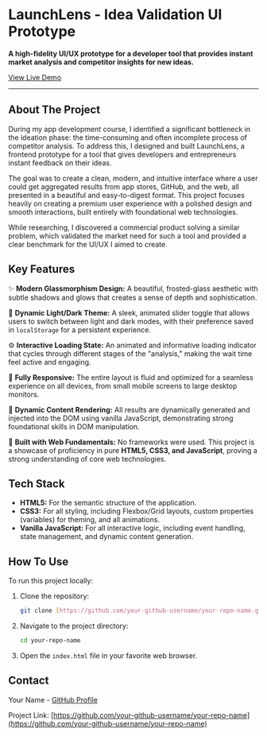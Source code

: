 # LaunchLens - Idea Validation UI Prototype

**A high-fidelity UI/UX prototype for a developer tool that provides instant market analysis and competitor insights for new ideas.**

[View Live Demo](https://your-github-username.github.io/your-repo-name/) <!-- TODO: Replace with your live demo link -->

<!-- TODO: Add a high-quality screenshot of your application -->

---

## About The Project

During my app development course, I identified a significant bottleneck in the ideation phase: the time-consuming and often incomplete process of competitor analysis. To address this, I designed and built LaunchLens, a frontend prototype for a tool that gives developers and entrepreneurs instant feedback on their ideas.

The goal was to create a clean, modern, and intuitive interface where a user could get aggregated results from app stores, GitHub, and the web, all presented in a beautiful and easy-to-digest format. This project focuses heavily on creating a premium user experience with a polished design and smooth interactions, built entirely with foundational web technologies.

While researching, I discovered a commercial product solving a similar problem, which validated the market need for such a tool and provided a clear benchmark for the UI/UX I aimed to create.

## Key Features

✨ **Modern Glassmorphism Design:** A beautiful, frosted-glass aesthetic with subtle shadows and glows that creates a sense of depth and sophistication.

🎨 **Dynamic Light/Dark Theme:** A sleek, animated slider toggle that allows users to switch between light and dark modes, with their preference saved in `localStorage` for a persistent experience.

⚙️ **Interactive Loading State:** An animated and informative loading indicator that cycles through different stages of the "analysis," making the wait time feel active and engaging.

📱 **Fully Responsive:** The entire layout is fluid and optimized for a seamless experience on all devices, from small mobile screens to large desktop monitors.

🔄 **Dynamic Content Rendering:** All results are dynamically generated and injected into the DOM using vanilla JavaScript, demonstrating strong foundational skills in DOM manipulation.

🚀 **Built with Web Fundamentals:** No frameworks were used. This project is a showcase of proficiency in pure **HTML5, CSS3, and JavaScript**, proving a strong understanding of core web technologies.

## Tech Stack

* **HTML5:** For the semantic structure of the application.
* **CSS3:** For all styling, including Flexbox/Grid layouts, custom properties (variables) for theming, and all animations.
* **Vanilla JavaScript:** For all interactive logic, including event handling, state management, and dynamic content generation.

## How To Use

To run this project locally:

1.  Clone the repository:
    ```sh
    git clone [https://github.com/your-github-username/your-repo-name.git](https://github.com/your-github-username/your-repo-name.git)
    ```
2.  Navigate to the project directory:
    ```sh
    cd your-repo-name
    ```
3.  Open the `index.html` file in your favorite web browser.

## Contact

Your Name - [GitHub Profile](https://github.com/your-github-username) <!-- TODO: Replace with your GitHub profile link -->

Project Link: [https://github.com/your-github-username/your-repo-name](https://github.com/your-github-username/your-repo-name) <!-- TODO: Replace with your repo link -->